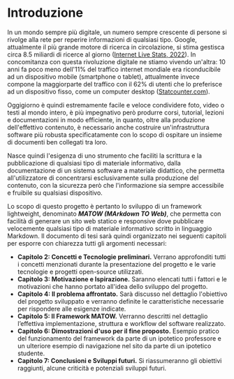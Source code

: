 # Introduzione

In un mondo sempre più digitale, un numero sempre crescente di persone si rivolge alla rete per reperire informazioni di qualsiasi tipo. Google, attualmente il più grande motore di ricerca in circolazione, si stima gestisca circa 8.5 miliardi di ricerce al giorno ([Internet Live Stats, 2022]). In concomitanza con questa rivoluzione digitale ne stiamo vivendo un'altra: 10 anni fa poco meno dell'11% del traffico internet mondiale era riconducibile ad un dispositivo mobile (smartphone o tablet), attualmente invece compone la maggiorparte del traffico con il 62% di utenti che lo preferisce ad un dispositivo fisso, come un computer desktop ([Statcounter.com]).

Oggigiorno è quindi estremamente facile e veloce condividere foto, video o testi al mondo intero, è più impegnativo però produrre corsi, tutorial, lezioni e documentazioni in modo efficiente, in quanto, oltre alla produzione dell'effettivo contenuto, è necessario anche costruire un'infrastruttura software più robusta specificatamente con lo scopo di ospitare un insieme di documenti ben collegati tra loro.

Nasce quindi l'esigenza di uno strumento che faciliti la scrittura e la pubblicazione di qualsiasi tipo di materiale informativo, dalla documentazione di un sistema software a materiale didattico, che permetta all'utilizzatore di concentrarsi esclusivamente sulla produzione del contenuto, con la sicurezza però che l'informazione sia sempre accessibile e fruibile su qualsiasi dispositivo.


Lo scopo di questo progetto è pertanto lo sviluppo di un framework lightweight, denominato ***MATOW (MArkdown TO Web)***, che permetta con facilità di generare un sito web statico e responsive dove pubblicare velocemente qualsiasi tipo di materiale informativo scritto in linguaggio Markdown. Il documento di tesi sarà quindi organizzato nei seguenti capitoli per esporre con chiarezza tutti gli argomenti necessari:

- **Capitolo 2: Concetti e Tecnologie preliminari.** Verrano approfonditi tutti i concetti menzionati durante la presentazione del progetto e le varie tecnologie e progetti open-source utilizzati.
- **Capitolo 3: Motivazione e Ispirazione.** Saranno elencati tutti i fattori e le motivazioni che hanno portato all'idea dello sviluppo del progetto.
- **Capitolo 4: Il problema affrontato.** Sarà discusso nel dettaglio l'obiettivo del progetto sviluppato e verranno definite le caratteristiche necessarie per rispondere alle esigenze indicate.
- **Capitolo 5: Il Framework MATOW.** Verranno descritti nel dettaglio l’effettiva implementazione, struttura e workflow del software realizzato.
- **Capitolo 6: Dimostrazioni d'uso per il fine proposto.** Esempio pratico del funzionamento del framework da parte di un ipotetico professore e un ulteriore esempio di navigazione nel sito da parte di un ipotetico studente.
- **Capitolo 7: Conclusioni e Sviluppi futuri.** Si riassumeranno gli obiettivi raggiunti, alcune criticità e potenziali sviluppi futuri.

[Internet Live Stats, 2022]:<https://www.internetlivestats.com/one-second/#google-band>
[Statcounter.com]:<https://gs.statcounter.com/platform-market-share/desktop-mobile>